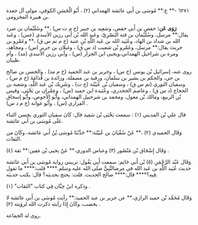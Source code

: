 ٦٢٧١ -** ع:** مُوسَى بن أَبي عائشة الهمداني (٢) ، أَبُو الْحَسَنِ الكوفي، مولى آل جعدة بن هبيرة المخزومي.

**رَوَى عَن:** حفص بن أَبي حفص، وسَعِيد بن جبير (خ م ت س) ،** وسُلَيْمان بن صرد يقال:** مرسل، وسُلَيْمان بن قتة البَصْرِيّ، وعَبد الله بْن أَبي رزين الأسدي (عس) ، وعَبد الله بن شداد بن الهاد، وعُبَيد الله بن عَبد اللَّهِ بْنِ عتبة (خ م تم س ق) ،** وعَمْرو بن حريث يقال:** مرسل، وعَمْرو بْن شعيب (د س ق) ، وغيلان بن جرير (س) ، ومجاهد، ومرة بن شراحيل الهمداني،ويحيى ابن الجزار (س) ، وأبي رزين الأسدي (مد) ، وأم ظبيان.

روى عنه، إسرائيل بْن يونس (خ س) ، وجرير بن عبد الحميد (خ م مد) ، والحسن بن صالح بن حي، والحكم بن بشير بن سلمان، ورقبة بن مصقلة، وزائدة بن قُدَامَةَ (خ م س) ، وسفيان الثوري (تم س ق) ، وسفيان بْن عُيَيْنَة (خ ت) ، وشَرِيك بْن عَبد اللَّهِ، وشعبة بن الحجاج (د س ق) ، وعاصم الجحدري، وعُبَيدة ابن حميد (س) ، وعِمْران بن يَحْيَى، وقيس بْن الربيع، ومالك بْن مغول، ومحمد بن شرحبيل الهمداني، وأَبُو الأَحوص، وأَبُو إسحاق الفزاري (س) ، وأَبُو عوانة (خ م د س) .

قال علي بْن المديني (١) : سمعت يَحْيَى بْن سَعِيد قال: كَانَ سفيان الثوري يحسن الثناء عَلَى مُوسَى بن أَبي عائشة.

وَقَال الحميدي (٢) ،** عَنْ سُفْيَانَ بن عُيَيْنَة:** حَدَّثَنَا مُوسَى بْنُ أَبي عائشة، وكَانَ من الثقات.

وَقَال إِسْحَاق بْن مَنْصُور (٣) وعباس الدوري،** عَنْ يحيى بْن مَعِين:** ثقة (٤) .

وَقَال عَبْد الرَّحْمَنِ (٥) بْن أَبي حَاتِم: سمعت أَبِي يَقُول: تريبني رواية مُوسَى بن أَبي عائشة حديث عُبَيد اللَّهِ بن عَبد الله في مرضالنَّبِيُّ صلى الله عليه وسلم.**** قلت:**** ما تقول فِيهِ؟**** قال:**** صالح الحديث. قلت: يحتج بحديثه؟ قال: يكتب حديثه.

وذكره ابنُ حِبَّان فِي كتاب "الثقات" (١) .

وَقَال مُحَمَّد بْن حميد الرازي،** عن جرير بن عبد الحميد:** رأيت مُوسَى بن أَبي عائشة لا يخضب، وكَانَ إِذَا رأيته ذكرت الله لرؤيته (٢) .

روى له الجماعة.